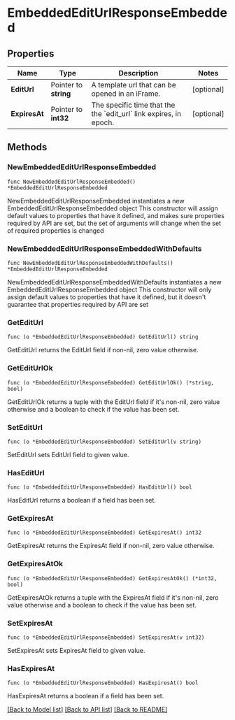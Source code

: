 # EmbeddedEditUrlResponseEmbedded

## Properties

Name | Type | Description | Notes
------------ | ------------- | ------------- | -------------
**EditUrl** | Pointer to **string** | A template url that can be opened in an iFrame. | [optional] 
**ExpiresAt** | Pointer to **int32** | The specific time that the the &#x60;edit_url&#x60; link expires, in epoch. | [optional] 

## Methods

### NewEmbeddedEditUrlResponseEmbedded

`func NewEmbeddedEditUrlResponseEmbedded() *EmbeddedEditUrlResponseEmbedded`

NewEmbeddedEditUrlResponseEmbedded instantiates a new EmbeddedEditUrlResponseEmbedded object
This constructor will assign default values to properties that have it defined,
and makes sure properties required by API are set, but the set of arguments
will change when the set of required properties is changed

### NewEmbeddedEditUrlResponseEmbeddedWithDefaults

`func NewEmbeddedEditUrlResponseEmbeddedWithDefaults() *EmbeddedEditUrlResponseEmbedded`

NewEmbeddedEditUrlResponseEmbeddedWithDefaults instantiates a new EmbeddedEditUrlResponseEmbedded object
This constructor will only assign default values to properties that have it defined,
but it doesn't guarantee that properties required by API are set

### GetEditUrl

`func (o *EmbeddedEditUrlResponseEmbedded) GetEditUrl() string`

GetEditUrl returns the EditUrl field if non-nil, zero value otherwise.

### GetEditUrlOk

`func (o *EmbeddedEditUrlResponseEmbedded) GetEditUrlOk() (*string, bool)`

GetEditUrlOk returns a tuple with the EditUrl field if it's non-nil, zero value otherwise
and a boolean to check if the value has been set.

### SetEditUrl

`func (o *EmbeddedEditUrlResponseEmbedded) SetEditUrl(v string)`

SetEditUrl sets EditUrl field to given value.

### HasEditUrl

`func (o *EmbeddedEditUrlResponseEmbedded) HasEditUrl() bool`

HasEditUrl returns a boolean if a field has been set.

### GetExpiresAt

`func (o *EmbeddedEditUrlResponseEmbedded) GetExpiresAt() int32`

GetExpiresAt returns the ExpiresAt field if non-nil, zero value otherwise.

### GetExpiresAtOk

`func (o *EmbeddedEditUrlResponseEmbedded) GetExpiresAtOk() (*int32, bool)`

GetExpiresAtOk returns a tuple with the ExpiresAt field if it's non-nil, zero value otherwise
and a boolean to check if the value has been set.

### SetExpiresAt

`func (o *EmbeddedEditUrlResponseEmbedded) SetExpiresAt(v int32)`

SetExpiresAt sets ExpiresAt field to given value.

### HasExpiresAt

`func (o *EmbeddedEditUrlResponseEmbedded) HasExpiresAt() bool`

HasExpiresAt returns a boolean if a field has been set.


[[Back to Model list]](../README.md#documentation-for-models) [[Back to API list]](../README.md#documentation-for-api-endpoints) [[Back to README]](../README.md)


